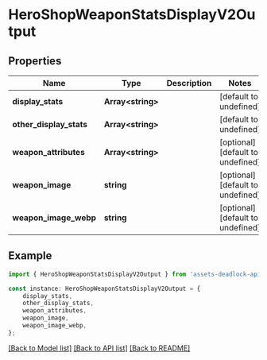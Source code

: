 # HeroShopWeaponStatsDisplayV2Output


## Properties

Name | Type | Description | Notes
------------ | ------------- | ------------- | -------------
**display_stats** | **Array&lt;string&gt;** |  | [default to undefined]
**other_display_stats** | **Array&lt;string&gt;** |  | [default to undefined]
**weapon_attributes** | **Array&lt;string&gt;** |  | [optional] [default to undefined]
**weapon_image** | **string** |  | [optional] [default to undefined]
**weapon_image_webp** | **string** |  | [optional] [default to undefined]

## Example

```typescript
import { HeroShopWeaponStatsDisplayV2Output } from 'assets-deadlock-api-client';

const instance: HeroShopWeaponStatsDisplayV2Output = {
    display_stats,
    other_display_stats,
    weapon_attributes,
    weapon_image,
    weapon_image_webp,
};
```

[[Back to Model list]](../README.md#documentation-for-models) [[Back to API list]](../README.md#documentation-for-api-endpoints) [[Back to README]](../README.md)
